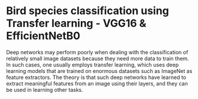 # Bird species classification using Transfer learning - VGG16 & EfficientNetB0

Deep networks may perform poorly when dealing with the classification of relatively small image datasets because they need more data to train them. In such cases, one usually employs transfer learning, which uses deep learning models that are trained on enormous datasets such as ImageNet as feature extractors. The theory is that such deep networks have learned to extract meaningful features from an image using their layers, and they can be used in learning other tasks.
